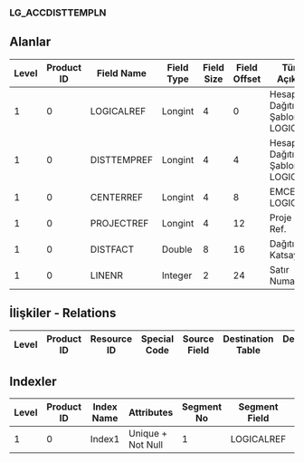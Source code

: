 ### LG_ACCDISTTEMPLN

## Alanlar

**Level**|**Product ID**|**Field Name**|**Field Type**|**Field Size**|**Field Offset**|**Türkçe Açıklama**|**Expression**
-----|-----|-----|-----|-----|-----|-----|-----
1|0|LOGICALREF|Longint|4|0|Hesap Dağıtım Şablonu LOGICALREF|ACCDISTTEMP LOGICALREF
1|0|DISTTEMPREF|Longint|4|4|Hesap Dağıtım Şablonu LOGICALREF|ACCDISTTEMP LOGICALREF
1|0|CENTERREF|Longint|4|8|EMCENTER LOGICALREF|EMCENTER LOGICALREF
1|0|PROJECTREF|Longint|4|12|Proje Log. Ref.|PROJECT LOGICALREF
1|0|DISTFACT|Double|8|16|Dağıtım Katsayısı|Distribution Factor
1|0|LINENR|Integer|2|24|Satır Numarası|Line Number

## İlişkiler - Relations

**Level**|**Product ID**|**Resource ID**|**Special Code**|**Source Field**|**Destination Table**|**Destination Field**|**Relation Type**|**Extra Condition**
-----|-----|-----|-----|-----|-----|-----|-----|-----

## Indexler

**Level**|**Product ID**|**Index Name**|**Attributes**|**Segment No**|**Segment Field**|**Sense**
-----|-----|-----|-----|-----|-----|-----
1|0|Index1|Unique + Not Null|1|LOGICALREF|Ascending
